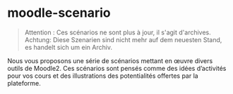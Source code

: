 # moodle-scenario

> Attention : Ces scénarios ne sont plus à jour, il s'agit d'archives.<br>Achtung: Diese Szenarien sind nicht mehr auf dem neuesten Stand, es handelt sich um ein Archiv.

Nous vous proposons une série de scénarios mettant en œuvre divers outils de Moodle2. Ces scénarios sont pensés comme des idées d’activités pour vos cours et des illustrations des potentialités offertes par la plateforme.
